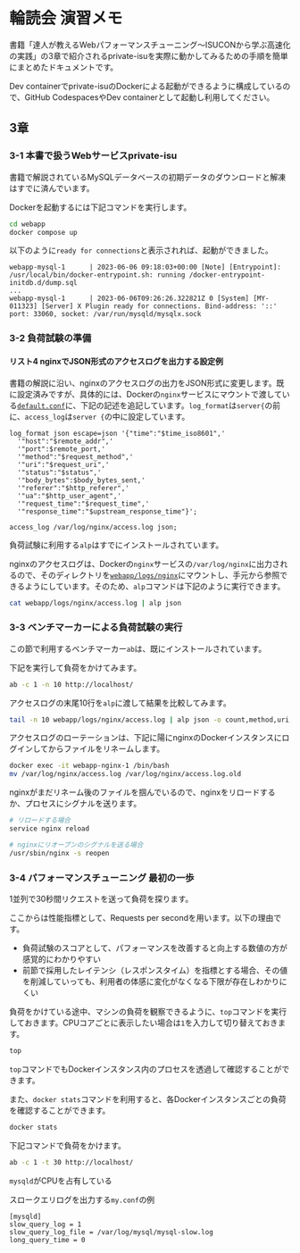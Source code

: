 # 輪読会 演習メモ

書籍「達人が教えるWebパフォーマンスチューニング～ISUCONから学ぶ高速化の実践」の3章で紹介されるprivate-isuを実際に動かしてみるための手順を簡単にまとめたドキュメントです。

Dev containerでprivate-isuのDockerによる起動ができるように構成しているので、GitHub CodespacesやDev containerとして起動し利用してください。

## 3章

### 3-1 本書で扱うWebサービスprivate-isu

書籍で解説されているMySQLデータベースの初期データのダウンロードと解凍はすでに済んでいます。

Dockerを起動するには下記コマンドを実行します。

```bash
cd webapp
docker compose up
```

以下のように`ready for connections`と表示されれば、起動ができました。

```
webapp-mysql-1      | 2023-06-06 09:18:03+00:00 [Note] [Entrypoint]: /usr/local/bin/docker-entrypoint.sh: running /docker-entrypoint-initdb.d/dump.sql
...
webapp-mysql-1      | 2023-06-06T09:26:26.322821Z 0 [System] [MY-011323] [Server] X Plugin ready for connections. Bind-address: '::' port: 33060, socket: /var/run/mysqld/mysqlx.sock
```

### 3-2 負荷試験の準備

#### リスト4 nginxでJSON形式のアクセスログを出力する設定例

書籍の解説に沿い、nginxのアクセスログの出力をJSON形式に変更します。既に設定済みですが、具体的には、Dockerの`nginx`サービスにマウントで渡している[`default.conf`](./webapp/etc/nginx/conf.d/default.conf)に、下記の記述を追記しています。`log_format`は`server{`の前に、`access_log`は`server {`の中に設定しています。

```
log_format json escape=json '{"time":"$time_iso8601",'
  '"host":"$remote_addr",'
  '"port":$remote_port,'
  '"method":"$request_method",'
  '"uri":"$request_uri",'
  '"status":"$status",'
  '"body_bytes":$body_bytes_sent,'
  '"referer":"$http_referer",'
  '"ua":"$http_user_agent",'
  '"request_time":"$request_time",'
  '"response_time":"$upstream_response_time"}';
```

```
access_log /var/log/nginx/access.log json;
```

負荷試験に利用する`alp`はすでにインストールされています。

nginxのアクセスログは、Dockerの`nginx`サービスの`/var/log/nginx`に出力されるので、そのディレクトリを[`webapp/logs/nginx`](./webapp/logs/nginx)にマウントし、手元から参照できるようにしています。そのため、`alp`コマンドは下記のように実行できます。

```bash
cat webapp/logs/nginx/access.log | alp json
```

### 3-3 ベンチマーカーによる負荷試験の実行

この節で利用するベンチマーカー`ab`は、既にインストールされています。

下記を実行して負荷をかけてみます。

```bash
ab -c 1 -n 10 http://localhost/
```

アクセスログの末尾10行を`alp`に渡して結果を比較してみます。

```bash
tail -n 10 webapp/logs/nginx/access.log | alp json -o count,method,uri,min,avg,max
```

アクセスログのローテーションは、下記に陽にnginxのDockerインスタンスにログインしてからファイルをリネームします。

```bash
docker exec -it webapp-nginx-1 /bin/bash
mv /var/log/nginx/access.log /var/log/nginx/access.log.old
```

nginxがまだリネーム後のファイルを掴んでいるので、nginxをリロードするか、プロセスにシグナルを送ります。

```bash
# リロードする場合
service nginx reload

# nginxにリオープンのシグナルを送る場合
/usr/sbin/nginx -s reopen
```

### 3-4 パフォーマンスチューニング 最初の一歩

1並列で30秒間リクエストを送って負荷を探ります。

ここからは性能指標として、Requests per secondを用います。以下の理由です。

- 負荷試験のスコアとして、パフォーマンスを改善すると向上する数値の方が感覚的にわかりやすい
- 前節で採用したレイテンシ（レスポンスタイム）を指標とする場合、その値を削減していっても、利用者の体感に変化がなくなる下限が存在しわかりにくい

負荷をかけている途中、マシンの負荷を観察できるように、`top`コマンドを実行しておきます。CPUコアごとに表示したい場合は`1`を入力して切り替えておきます。

```bash
top
```

`top`コマンドでもDockerインスタンス内のプロセスを透過して確認することができます。

また、`docker stats`コマンドを利用すると、各Dockerインスタンスごとの負荷を確認することができます。

```bash
docker stats
```

下記コマンドで負荷をかけます。

```bash
ab -c 1 -t 30 http://localhost/
```

`mysqld`がCPUを占有している

スロークエリログを出力する`my.conf`の例

```
[mysqld]
slow_query_log = 1
slow_query_log_file = /var/log/mysql/mysql-slow.log
long_query_time = 0
```
